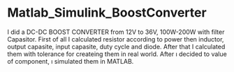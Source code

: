 # Matlab_Simulink_BoostConverter
I did a DC-DC BOOST CONVERTER from 12V to 36V, 100W-200W with filter Capasitor. 
First of all I calculated resistor according to power then inductor, output capasite, input capasite, duty cycle and diode. After that I calculated them with tolerance for createing them in real world. After ı decided to value of component, ı simulated them in MATLAB.
